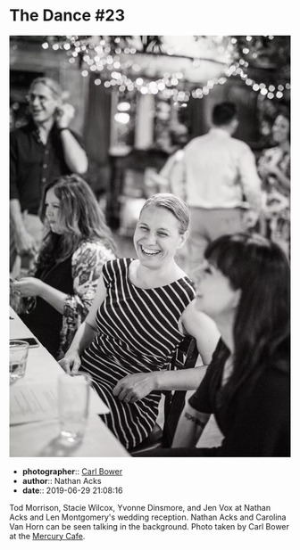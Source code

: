 # The Dance \#23

![Tod Morrison, Stacie Wilcox, Yvonne Dinsmore, and Jen Vox](assets/2019-06-29-set-4-the-dance-23.webp)

* **photographer**:: [Carl Bower](https://carlbowerphotos.com)  
* **author**:: Nathan Acks  
* **date**:: 2019-06-29 21:08:16

Tod Morrison, Stacie Wilcox, Yvonne Dinsmore, and Jen Vox at Nathan Acks and Len Montgomery's wedding reception. Nathan Acks and Carolina Van Horn can be seen talking in the background. Photo taken by Carl Bower at the [Mercury Cafe](http://mercurycafe.com).
